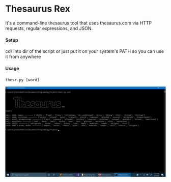 # Thesaurus Rex
It's a command-line thesaurus tool that uses thesaurus.com via HTTP requests, regular expressions, and JSON.

#### Setup
cd/ into dir of the script or just put it on your system's PATH so you can use it from anywhere

#### Usage

`thesr.py [word]`

![alt text](https://github.com/treatmesubj/Thesaurus_Rex/blob/master/Screenshot%20(23).png)
